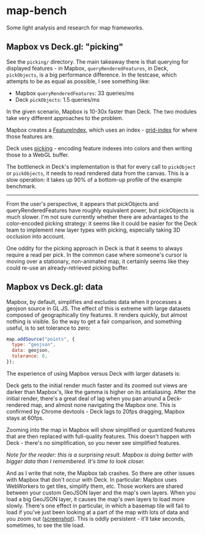 # map-bench

Some light analysis and research for map frameworks.

## Mapbox vs Deck.gl: "picking"

See the `picking/` directory. The main takeaway there is that
querying for displayed features - in Mapbox, `queryRenderedFeatures`,
in Deck, `pickObjects`, is a big performance difference. In the
testcase, which attempts to be as equal as possible, I see something
like:

- Mapbox `queryRenderedFeatures`: 33 queries/ms
- Deck `pickObjects`: 1.5 queries/ms

In the given scenario, Mapbox is 10-30x faster than Deck. The two
modules take very different approaches to the problem.

Mapbox creates a [FeatureIndex](https://github.com/mapbox/mapbox-gl-js/blob/cd11bcb3838d2011dc686f6888e87671c108cc1d/src/data/feature_index.js),
which uses an index - [grid-index](https://github.com/mapbox/grid-index)
for where those features are.

Deck uses [picking](https://deck.gl/docs/developer-guide/custom-layers/picking) - encoding
feature indexes into colors and then writing those to a WebGL buffer.

The bottleneck in Deck's implementation is that for every call to `pickObject`
or `pickObjects`, it needs to read rendered data from the canvas. This is
a slow operation: it takes up 90% of a bottom-up profile of the example
benchmark.

---

From the user's perspective, it appears that pickObjects and queryRenderedFeatures
have roughly equivalent power, but pickObjects is much slower. I'm not sure currently
whether there are advantages to the color-encoded picking strategy: it seems like
it could be easier for the Deck team to implement new layer types with picking,
especially taking 3D occlusion into account.

One oddity for the picking approach in Deck is that it seems to always require
a read per pick. In the common case where someone's cursor is moving over
a stationary, non-animated map, it certainly seems like they could re-use
an already-retrieved picking buffer.

## Mapbox vs Deck.gl: data

Mapbox, by default, simplifies and excludes data when it processes
a geojson source in GL JS. The effect of this is extreme with large
datasets composed of geographically tiny features. It renders quickly,
but almost nothing is visible. So the way to get a fair comparison, and
something useful, is to set tolerance to zero:

```js
map.addSource("points", {
  type: "geojson",
  data: geojson,
  tolerance: 0,
});
```

The experience of using Mapbox versus Deck with larger datasets is:

Deck gets to the initial render much faster and its zoomed out views
are darker than Mapbox's, like the gamma is higher on its antialiasing.
After the initial render, there's a great deal of lag when you pan
around a Deck-rendered map, and almost none navigating the Mapbox one.
This is confirmed by Chrome devtools - Deck lags to 20fps dragging,
Mapbox stays at 60fps.


Zooming into the map in Mapbox will show simplified or quantized features that
are then replaced with full-quality features. This doesn't happen
with Deck - there's no simplification, so you never see
simplified features.

_Note for the reader: this is a surprising result. Mapbox is doing
better with bigger data than I remembered. It's time to look closer._

And as I write that note, the Mapbox tab crashes. So there are other
issues with Mapbox that don't occur with Deck. In particular: Mapbox
uses WebWorkers to get tiles, simplify them, etc. Those workers
are shared between your custom GeoJSON layer and the map's own
layers. When you load a big GeoJSON layer, it causes the map's
own layers to load more slowly. There's one effect in particular,
in which a basemap tile will fail to load if you've just
been looking at a part of the map with lots of data and you zoom
out ([screenshot](https://share.cleanshot.com/YfKb2D)). This is
oddly persistent - it'll take seconds, sometimes, to see the tile
load.
